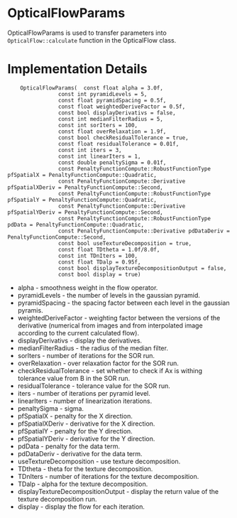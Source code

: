 # OpticalFlowParams #

OpticalFlowParams is used to transfer parameters into `OpticalFlow::calculate` function in the OpticalFlow class.

# Implementation Details #
```
	OpticalFlowParams(	const float alpha = 3.0f, 
				const int pyramidLevels = 5, 
				const float pyramidSpacing = 0.5f,
				const float weightedDeriveFactor = 0.5f,
				const bool displayDerivativs = false,
				const int medianFilterRadius = 5,
				const int sorIters = 100,
				const float overRelaxation = 1.9f,
				const bool checkResidualTolerance = true,
				const float residualTolerance = 0.01f,
				const int iters = 3, 
				const int linearIters = 1,
				const double penaltySigma = 0.01f,
				const PenaltyFunctionCompute::RobustFunctionType pfSpatialX = PenaltyFunctionCompute::Quadratic,
				const PenaltyFunctionCompute::Derivative pfSpatialXDeriv = PenaltyFunctionCompute::Second,
				const PenaltyFunctionCompute::RobustFunctionType pfSpatialY = PenaltyFunctionCompute::Quadratic,
				const PenaltyFunctionCompute::Derivative pfSpatialYDeriv = PenaltyFunctionCompute::Second,
				const PenaltyFunctionCompute::RobustFunctionType pdData = PenaltyFunctionCompute::Quadratic,
				const PenaltyFunctionCompute::Derivative pdDataDeriv = PenaltyFunctionCompute::Second,
				const bool useTextureDecomposition = true,
				const float TDtheta = 1.0f/8.0f,
				const int TDnIters = 100,
				const float TDalp = 0.95f,
				const bool displayTextureDecompositionOutput = false,
				const bool display = true)
```

  * alpha - smoothness weight in the flow operator.
  * pyramidLevels - the number of levels in the gaussian pyramid.
  * pyramidSpacing - the spacing factor between each level in the gaussian pyramis.
  * weightedDeriveFactor - weighting factor between the versions of the derivative (numerical from images and from interpolated image according to the current calculated flow).
  * displayDerivativs - display the derivatives.
  * medianFilterRadius - the radius of the median filter.
  * sorIters - number of iterations for the SOR run.
  * overRelaxation - over relaxation factor for the SOR run.
  * checkResidualTolerance - set whether to check if Ax is withing tolerance value from B in the SOR run.
  * residualTolerance - tolerance value for the SOR run.
  * iters - number of iterations per pyramid level.
  * linearIters - number of linearization iterations.
  * penaltySigma - sigma.
  * pfSpatialX - penalty for the X direction.
  * pfSpatialXDeriv - derivative for the X direction.
  * pfSpatialY - penalty for the Y direction.
  * pfSpatialYDeriv - derivative for the Y direction.
  * pdData - penalty for the data term.
  * pdDataDeriv - derivative for the data term.
  * useTextureDecomposition - use texture decomposition.
  * TDtheta - theta for the texture decomposition.
  * TDnIters - number of iterations for the texture decomposition.
  * TDalp - alpha for the texture decomposition.
  * displayTextureDecompositionOutput - display the return value of the texture decomposition run.
  * display - display the flow for each iteration.